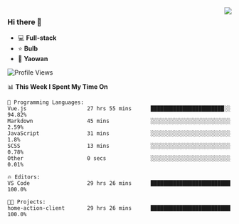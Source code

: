 <img  align="right" src="https://github-readme-stats.vercel.app/api?username=LolipopJ&show_icons=true&count_private=true&hide_title=true&include_all_commits=true&theme=vue">

### Hi there 👋

- :computer: **Full-stack**
- :star: **Bulb**
- :pill: **Yaowan**

<!--START_SECTION:waka-->
![Profile Views](http://img.shields.io/badge/Profile%20Views-1-blue)

📊 **This Week I Spent My Time On** 

```text
💬 Programming Languages: 
Vue.js                   27 hrs 55 mins      ███████████████████████░░   94.82% 
Markdown                 45 mins             ░░░░░░░░░░░░░░░░░░░░░░░░░   2.59% 
JavaScript               31 mins             ░░░░░░░░░░░░░░░░░░░░░░░░░   1.8% 
SCSS                     13 mins             ░░░░░░░░░░░░░░░░░░░░░░░░░   0.78% 
Other                    0 secs              ░░░░░░░░░░░░░░░░░░░░░░░░░   0.01%

🔥 Editors: 
VS Code                  29 hrs 26 mins      █████████████████████████   100.0%

🐱‍💻 Projects: 
home-action-client       29 hrs 26 mins      █████████████████████████   100.0%

```


<!--END_SECTION:waka-->
